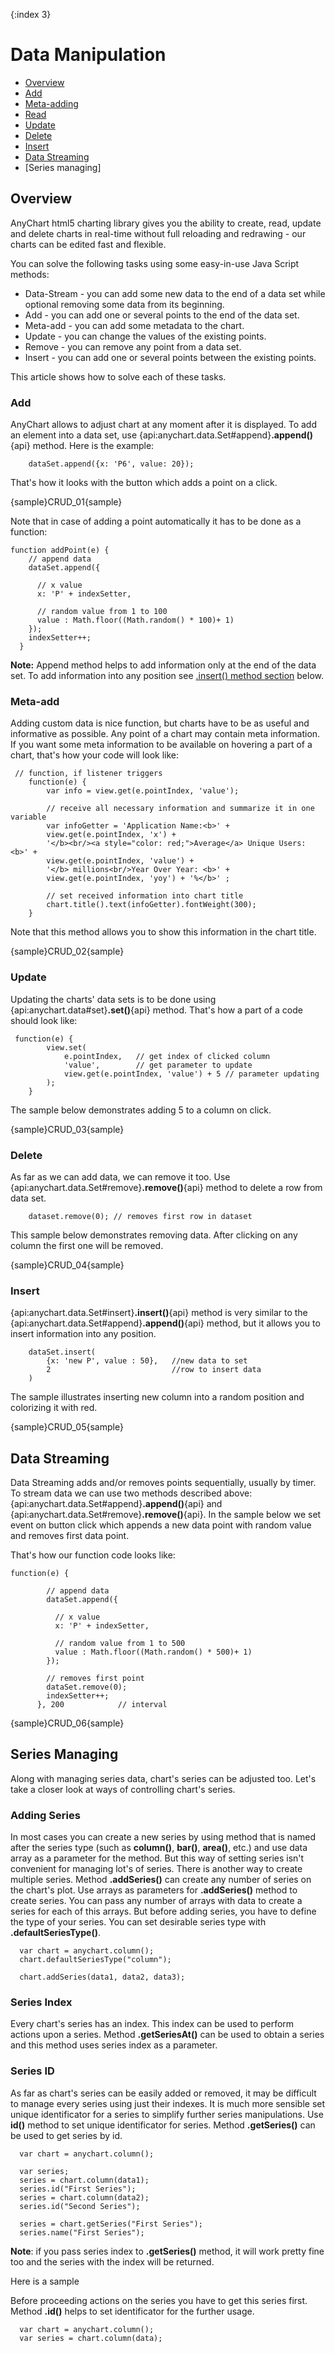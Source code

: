 {:index 3}
# Data Manipulation

* [Overview](#overview)
 * [Add](#add)
 * [Meta-adding](#Meta-add)
 * [Read](#read)
 * [Update](#update)
 * [Delete](#delete)
 * [Insert](#insert)
* [Data Streaming](#data_streaming)
* [Series managing]

## Overview

AnyChart html5 charting library gives you the ability to create, read, update and delete charts in real-time without full reloading and redrawing - our charts can be edited fast and flexible.
  
  
You can solve the following tasks using some easy-in-use Java Script methods:
  
  
 * Data-Stream - you can add some new data to the end of a data set while optional removing some data from its beginning. 
 * Add - you can add one or several points to the end of the data set.
 * Meta-add - you can add some metadata to the chart.
 * Update - you can change the values of the existing points.
 * Remove - you can remove any point from a data set.
 * Insert - you can add one or several points between the existing points.
  
  
This article shows how to solve each of these tasks.

### Add

AnyChart allows to adjust chart at any moment after it is displayed. To add an element into a data set, use {api:anychart.data.Set#append}**.append()**{api} method. 
Here is the example:

```
    dataSet.append({x: 'P6', value: 20});
```

That's how it looks with the button which adds a point on a click.

{sample}CRUD\_01{sample}

Note that in case of adding a point automatically it has to be done as a function:

```
function addPoint(e) {
    // append data
    dataSet.append({

      // x value
      x: 'P' + indexSetter,

      // random value from 1 to 100
      value : Math.floor((Math.random() * 100)+ 1)
    });
    indexSetter++;
  }
```

**Note:**
Append method helps to add information only at the end of the data set. To add information into any position see [.insert() method section](#insert) below.

### Meta-add

Adding custom data is nice function, but charts have to be as useful and informative as possible. Any point of a chart may contain meta information. If you want some meta information to be available on hovering a part of a chart, that's how your code will look like: 

```
 // function, if listener triggers
    function(e) {
        var info = view.get(e.pointIndex, 'value');

        // receive all necessary information and summarize it in one variable
        var infoGetter = 'Application Name:<b>' +
        view.get(e.pointIndex, 'x') +
        '</b><br/><a style="color: red;">Average</a> Unique Users: <b>' +
        view.get(e.pointIndex, 'value') +
        '</b> millions<br/>Year Over Year: <b>' +
        view.get(e.pointIndex, 'yoy') + '%</b>' ;

        // set received information into chart title
        chart.title().text(infoGetter).fontWeight(300);
    }
```

Note that this method allows you to show this information in the chart title.

{sample}CRUD\_02{sample}

### Update

Updating the charts' data sets is to be done using {api:anychart.data#set}**.set()**{api} method. That's how a part of a code should look like:

```
 function(e) {
        view.set(
            e.pointIndex,   // get index of clicked column
            'value',        // get parameter to update
            view.get(e.pointIndex, 'value') + 5 // parameter updating
        );
    }
```
The sample below demonstrates adding 5 to a column on click.

{sample}CRUD\_03{sample}

### Delete

As far as we can add data, we can remove it too. Use {api:anychart.data.Set#remove}**.remove()**{api} method to delete a row from data set.

```
    dataset.remove(0); // removes first row in dataset
```

This sample below demonstrates removing data. After clicking on any column the first one will be removed. 

{sample}CRUD\_04{sample}

### Insert

{api:anychart.data.Set#insert}**.insert()**{api} method is very similar to the {api:anychart.data.Set#append}**.append()**{api} method, but it allows you to insert information into any position.

```
    dataSet.insert(
        {x: 'new P', value : 50},   //new data to set
        2                           //row to insert data
    )
```

The sample illustrates inserting new column into a random position and colorizing it with red.

{sample}CRUD\_05{sample}

## Data Streaming

Data Streaming adds and/or removes points sequentially, usually by timer. To stream data we can use two methods described above: {api:anychart.data.Set#append}**.append()**{api} and {api:anychart.data.Set#remove}**.remove()**{api}. In the sample below we set event on button click which appends a new data point with random value and removes first data point.

That's how our function code looks like:

```
function(e) {

        // append data
        dataSet.append({

          // x value
          x: 'P' + indexSetter,

          // random value from 1 to 500
          value : Math.floor((Math.random() * 500)+ 1)
        });

        // removes first point
        dataSet.remove(0);
        indexSetter++;
      }, 200            // interval 
```

{sample}CRUD\_06{sample}
 
## Series Managing

Along with managing series data, chart's series can be adjusted too. Let's take a closer look at ways of controlling chart's series.

### Adding Series

In most cases you can create a new series by using method that is named after the series type (such as **column()**, **bar()**, **area()**, etc.) and use data array as a parameter for the method. But this way of setting series isn't convenient for managing lot's of series. There is another way to create multiple series. Method **.addSeries()** can create any number of series on the chart's plot. Use arrays as parameters for **.addSeries()** method to create series. You can pass any number of arrays with data to create a series for each of this arrays. But before adding series, you have to define the type of your series. You can set desirable series type with **.defaultSeriesType()**. 

```
  var chart = anychart.column();
  chart.defaultSeriesType("column");
  
  chart.addSeries(data1, data2, data3);
```

### Series Index

Every chart's series has an index. This index can be used to perform actions upon a series. Method **.getSeriesAt()** can be used to obtain a series and this method uses series index as a parameter.

### Series ID

As far as chart's series can be easily added or removed, it may be difficult to manage every series using just their indexes. It is much more sensible set unique identificator for a series to simplify further series manipulations. Use **id()** method to set unique identificator for series. Method **.getSeries()** can be used to get series by id.

```
  var chart = anychart.column();

  var series;
  series = chart.column(data1);
  series.id("First Series");
  series = chart.column(data2);
  series.id("Second Series");

  series = chart.getSeries("First Series");
  series.name("First Series");
```

**Note**: if you pass series index to **.getSeries()** method, it will work pretty fine too and the series with the index will be returned. 
  
  
Here is a sample 






   Before proceeding actions on the series you have to get this series first. Method **.id()** helps to set identificator for the further usage. 

```
  var chart = anychart.column();
  var series = chart.column(data);
  
```
